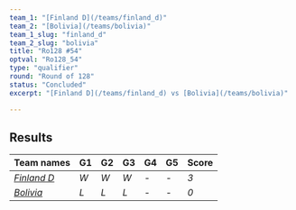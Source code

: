 ```yaml
---
team_1: "[Finland D](/teams/finland_d)"
team_2: "[Bolivia](/teams/bolivia)"
team_1_slug: "finland_d"
team_2_slug: "bolivia"
title: "Ro128 #54"
optval: "Ro128_54"
type: "qualifier"
round: "Round of 128"
status: "Concluded"
excerpt: "[Finland D](/teams/finland_d) vs [Bolivia](/teams/bolivia)"

---
```

## Results

| Team names | G1 | G2 | G3 | G4 | G5 | Score |
| -- | -- | -- | -- | -- | -- | -- |
| *[Finland D](/teams/finland_d)* | *W* | *W* | *W* | *-* | *-* | *3* |
| *[Bolivia](/teams/bolivia)* | *L* | *L* | *L* | *-* | *-* | *0* |
